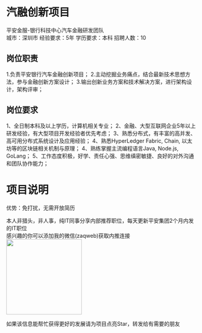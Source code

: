 # 汽融创新项目
平安金服-银行科技中心汽车金融研发团队  
城市：深圳市 经验要求：5年 学历要求：本科  招聘人数：10

## 岗位职责
1.负责平安银行汽车金融创新项目；
   2.主动挖掘业务痛点，结合最新技术思想方法，参与金融创新方案设计；
   3.输出创新业务方案和技术解决方案，进行架构设计，架构评审；

## 岗位要求
1、全日制本科及以上学历，计算机相关专业；
   2、金融、大型互联网企业5年以上研发经验，有大型项目开发经验者优先考虑；
   3、熟悉分布式，有丰富的高并发、高可用分布式系统设计及应用经验；
   4、熟悉HyperLedger Fabric, Chain, 以太坊等的区块链相关机制与原理；
   4、熟练掌握主流编程语言Java, Node.js, GoLang；
   5、工作态度积极，好学、责任心强、思维缜密敏捷、良好的对外沟通和团队协作能力；

# 项目说明

优势：免打扰，无需开放简历

本人非猎头，非人事，纯IT同事分享内部推荐职位，每天更新平安集团2个月内发的IT职位  
感兴趣的你可以添加我的微信(zaqweb)获取内推连接  
<img src="https://github.com/zaqweb/PA-IT-JOBS/blob/master/WechatICode.jpeg"  height="200" width="200">

如果该信息能帮忙获得更好的发展请为项目点亮Star，转发给有需要的朋友




